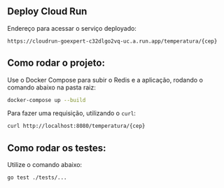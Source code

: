 ## Deploy Cloud Run

Endereço para acessar o serviço deployado:
```sh
https://cloudrun-goexpert-c32dlgo2vq-uc.a.run.app/temperatura/{cep}
```

## Como rodar o projeto:

Use o Docker Compose para subir o Redis e a aplicação, rodando o comando abaixo na pasta raiz:

```sh
docker-compose up --build
```

Para fazer uma requisição, utilizando o `curl`:

```sh
curl http://localhost:8080/temperatura/{cep}
```

## Como rodar os testes:

Utilize o comando abaixo:

```sh
go test ./tests/...
```